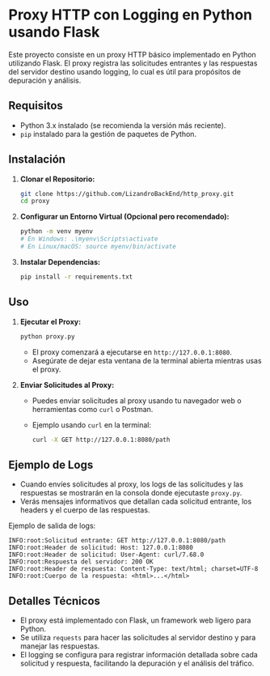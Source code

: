 
# Proxy HTTP con Logging en Python usando Flask

Este proyecto consiste en un proxy HTTP básico implementado en Python utilizando Flask. El proxy registra las solicitudes entrantes y las respuestas del servidor destino usando logging, lo cual es útil para propósitos de depuración y análisis.

## Requisitos

- Python 3.x instalado (se recomienda la versión más reciente).
- `pip` instalado para la gestión de paquetes de Python.

## Instalación

1. **Clonar el Repositorio:**

   ```bash
   git clone https://github.com/LizandroBackEnd/http_proxy.git
   cd proxy
   ```

2. **Configurar un Entorno Virtual (Opcional pero recomendado):**

   ```bash
   python -m venv myenv
   # En Windows: .\myenv\Scripts\activate
   # En Linux/macOS: source myenv/bin/activate
   ```

3. **Instalar Dependencias:**

   ```bash
   pip install -r requirements.txt
   ```

## Uso

1. **Ejecutar el Proxy:**

   ```bash
   python proxy.py
   ```

   - El proxy comenzará a ejecutarse en `http://127.0.0.1:8080`.
   - Asegúrate de dejar esta ventana de la terminal abierta mientras usas el proxy.

2. **Enviar Solicitudes al Proxy:**

   - Puedes enviar solicitudes al proxy usando tu navegador web o herramientas como `curl` o Postman.
   - Ejemplo usando `curl` en la terminal:

     ```bash
     curl -X GET http://127.0.0.1:8080/path
     ```

## Ejemplo de Logs

- Cuando envíes solicitudes al proxy, los logs de las solicitudes y las respuestas se mostrarán en la consola donde ejecutaste `proxy.py`.
- Verás mensajes informativos que detallan cada solicitud entrante, los headers y el cuerpo de las respuestas.

Ejemplo de salida de logs:

```
INFO:root:Solicitud entrante: GET http://127.0.0.1:8080/path
INFO:root:Header de solicitud: Host: 127.0.0.1:8080
INFO:root:Header de solicitud: User-Agent: curl/7.68.0
INFO:root:Respuesta del servidor: 200 OK
INFO:root:Header de respuesta: Content-Type: text/html; charset=UTF-8
INFO:root:Cuerpo de la respuesta: <html>...</html>
```

## Detalles Técnicos

- El proxy está implementado con Flask, un framework web ligero para Python.
- Se utiliza `requests` para hacer las solicitudes al servidor destino y para manejar las respuestas.
- El logging se configura para registrar información detallada sobre cada solicitud y respuesta, facilitando la depuración y el análisis del tráfico.


